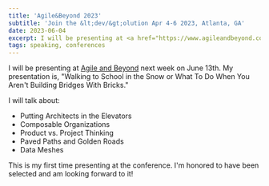 ```yaml
---
title: 'Agile&Beyond 2023'
subtitle: 'Join the &lt;dev/&gt;olution Apr 4-6 2023, Atlanta, GA'
date: 2023-06-04
excerpt: I will be presenting at <a href="https://www.agileandbeyond.com" target="_blank" >Agile and Beyond</a> next week.
tags: speaking, conferences
---
```


I will be presenting at <a href="https://www.agileandbeyond.com" target="_blank" >Agile and Beyond</a> next week on June 13th.  My presentation is, "Walking to School in the Snow or What To Do When You Aren't Building Bridges With Bricks."

I will talk about:
- Putting Architects in the Elevators
- Composable Organizations
- Product vs. Project Thinking
- Paved Paths and Golden Roads
- Data Meshes

This is my first time presenting at the conference.  I'm honored to have been selected and am looking forward to it!

